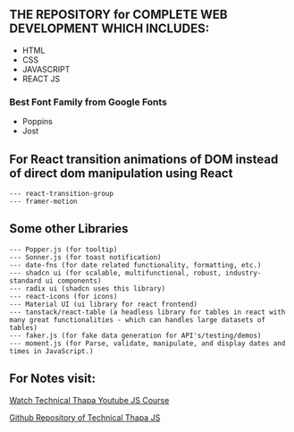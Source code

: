 ## THE REPOSITORY for COMPLETE WEB DEVELOPMENT WHICH INCLUDES:

- HTML
- CSS
- JAVASCRIPT
- REACT JS

### Best Font Family from Google Fonts

- Poppins
- Jost

## For React transition animations of DOM instead of direct dom manipulation using React

    --- react-transition-group
    --- framer-motion

## Some other Libraries

    --- Popper.js (for tooltip)
    --- Sonner.js (for toast notification)
    --- date-fns (for date related functionality, formatting, etc.)
    --- shadcn ui (for scalable, multifunctional, robust, industry-standard ui components)
    --- radix ui (shadcn uses this library)
    --- react-icons (for icons)
    --- Material UI (ui library for react frontend)
    --- tanstack/react-table (a headless library for tables in react with many great functionalities - which can handles large datasets of tables)
    --- faker.js (for fake data generation for API's/testing/demos)
    --- moment.js (for Parse, validate, manipulate, and display dates and times in JavaScript.)

## For Notes visit:

[Watch Technical Thapa Youtube JS Course](https://youtu.be/13gLB6hDHR8?si=COjUyKBW39mOe33w)

[Github Repository of Technical Thapa JS](https://github.com/thapatechnical/WorldBestJSCourse)
